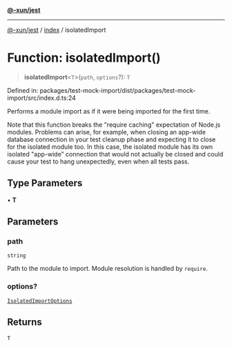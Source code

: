 [**@-xun/jest**](../../README.md)

***

[@-xun/jest](../../README.md) / [index](../README.md) / isolatedImport

# Function: isolatedImport()

> **isolatedImport**\<`T`\>(`path`, `options`?): `T`

Defined in: packages/test-mock-import/dist/packages/test-mock-import/src/index.d.ts:24

Performs a module import as if it were being imported for the first time.

Note that this function breaks the "require caching" expectation of Node.js
modules. Problems can arise, for example, when closing an app-wide database
connection in your test cleanup phase and expecting it to close for the
isolated module too. In this case, the isolated module has its own isolated
"app-wide" connection that would not actually be closed and could cause your
test to hang unexpectedly, even when all tests pass.

## Type Parameters

• **T**

## Parameters

### path

`string`

Path to the module to import. Module resolution is handled by `require`.

### options?

[`IsolatedImportOptions`](../type-aliases/IsolatedImportOptions.md)

## Returns

`T`
